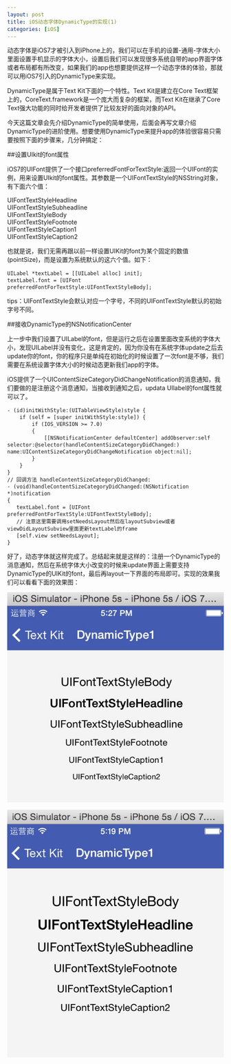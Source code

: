 ```yaml
---
layout: post
title: iOS动态字体DynamicType的实现(1)
categories: [iOS]
---
```


动态字体是iOS7才被引入到iPhone上的，我们可以在手机的设置-通用-字体大小里面设置手机显示的字体大小，设置后我们可以发现很多系统自带的app界面字体或者布局都有所改变，如果我们的app也想要提供这样一个动态字体的体验，那就可以用iOS7引入的DynamicType来实现。

DynamicType是属于Text Kit下面的一个特性。Text Kit是建立在Core Text框架上的，CoreText.framework是一个庞大而复杂的框架，而Text Kit在继承了Core Text强大功能的同时给开发者提供了比较友好的面向对象的API。

今天这篇文章会先介绍DynamicType的简单使用，后面会再写文章介绍DynamicType的进阶使用。想要使用DynamicType来提升app的体验很容易只需要按照下面的步骤来，几分钟搞定：

##设置UIkit的font属性

iOS7的UIFont提供了一个接口preferredFontForTextStyle:返回一个UIFont的实例，用来设置UIkit的font属性。其参数是一个UIFontTextStyle的NSString对象，有下面六个值：

UIFontTextStyleHeadline<br>
UIFontTextStyleSubheadline<br>
UIFontTextStyleBody<br>
UIFontTextStyleFootnote<br>
UIFontTextStyleCaption1<br>
UIFontTextStyleCaption2

也就是说，我们无需再跟以前一样设置UIKit的font为某个固定的数值(pointSize)，而是设置为系统默认的这六个值。如下：

<pre><code>UILabel *textLabel = [[UILabel alloc] init];
textLabel.font = [UIFont preferredFontForTextStyle:UIFontTextStyleBody];
</code></pre>

tips：UIFontTextStyle会默认对应一个字号，不同的UIFontTextStyle默认的初始字号不同。

##接收DynamicType的NSNotificationCenter

上一步中我们设置了UILabel的font，但是运行之后在设置里面改变系统的字体大小，发现UILabel并没有变化，这是肯定的，因为你没有在系统字体update之后去update你的font，你的程序只是单纯在初始化的时候设置了一次font是不够，我们需要在系统设置字体大小的时候动态更新我们app的字体。

iOS提供了一个UIContentSizeCategoryDidChangeNotification的消息通知，我们要做的是注册这个消息通知，当接收到通知之后，updata UIlabel的font属性就可以了。

<pre><code>- (id)initWithStyle:(UITableViewStyle)style {
	if (self = [super initWithStyle:style]) {
		if (IOS_VERSION >= 7.0) 
		{
			[[NSNotificationCenter defaultCenter] addObserver:self selector:@selector(handleContentSizeCategoryDidChanged:) name:UIContentSizeCategoryDidChangeNotification object:nil];
		}
	}
}
// 回调方法 handleContentSizeCategoryDidChanged:
- (void)handleContentSizeCategoryDidChanged:(NSNotification *)notification 
{
   textLabel.font = [UIFont preferredFontForTextStyle:UIFontTextStyleBody];
   // 注意这里需要调用setNeedsLayout然后在layoutSubview或者viewDidLayoutSubview里面更新textLabel的frame
   [self.view setNeedsLayout]; 
}
</code></pre>

好了，动态字体就这样完成了。总结起来就是这样的：注册一个DynamicType的消息通知，然后在系统字体大小改变的时候来update界面上需要支持DynamicType的UIKit的font，最后再layout一下界面的布局即可。实现的效果我们可以看看下面的效果图：

![](/img/artical/dynamictype2.png)

![](/img/artical/dynamictype.png)














